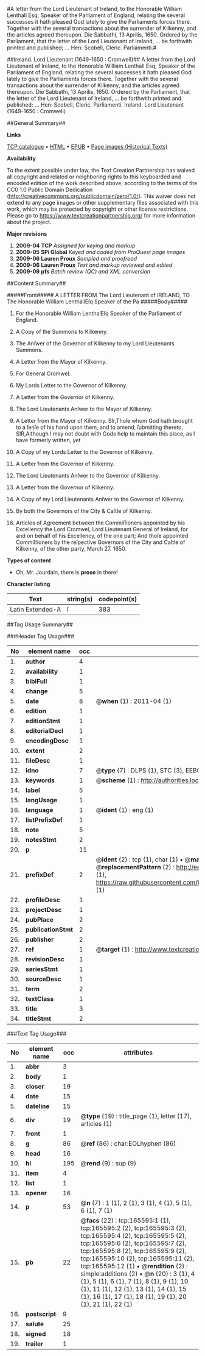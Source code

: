 #A letter from the Lord Lieutenant of Ireland, to the Honorable William Lenthall Esq; Speaker of the Parliament of England, relating the several successes it hath pleased God lately to give the Parliaments forces there. Together with the several transactions about the surrender of Kilkenny, and the articles agreed thereupon. Die Sabbathi, 13 Aprilis, 1650. Ordered by the Parliament, that the letter of the Lord Lieutenant of Ireland, ... be forthwith printed and published; ... Hen: Scobell, Cleric. Parliamenti.#

##Ireland. Lord Lieutenant (1649-1650 : Cromwell)##
A letter from the Lord Lieutenant of Ireland, to the Honorable William Lenthall Esq; Speaker of the Parliament of England, relating the several successes it hath pleased God lately to give the Parliaments forces there. Together with the several transactions about the surrender of Kilkenny, and the articles agreed thereupon. Die Sabbathi, 13 Aprilis, 1650. Ordered by the Parliament, that the letter of the Lord Lieutenant of Ireland, ... be forthwith printed and published; ... Hen: Scobell, Cleric. Parliamenti.
Ireland. Lord Lieutenant (1649-1650 : Cromwell)

##General Summary##

**Links**

[TCP catalogue](http://www.ota.ox.ac.uk/tcp/)  • 
[HTML](http://tei.it.ox.ac.uk/tcp/Texts-HTML/free/A80/A80935.html)  • 
[EPUB](http://tei.it.ox.ac.uk/tcp/Texts-EPUB/free/A80/A80935.epub) • 
[Page images (Historical Texts)](https://historicaltexts.jisc.ac.uk/eebo-99864506e)

**Availability**

To the extent possible under law, the Text Creation Partnership has waived all copyright and related or neighboring rights to this keyboarded and encoded edition of the work described above, according to the terms of the CC0 1.0 Public Domain Dedication (http://creativecommons.org/publicdomain/zero/1.0/). This waiver does not extend to any page images or other supplementary files associated with this work, which may be protected by copyright or other license restrictions. Please go to https://www.textcreationpartnership.org/ for more information about the project.

**Major revisions**

1. __2009-04__ __TCP__ *Assigned for keying and markup*
1. __2009-05__ __SPi Global__ *Keyed and coded from ProQuest page images*
1. __2009-06__ __Lauren Proux__ *Sampled and proofread*
1. __2009-06__ __Lauren Proux__ *Text and markup reviewed and edited*
1. __2009-09__ __pfs__ *Batch review (QC) and XML conversion*

##Content Summary##

#####Front#####
A LETTER FROM The Lord Lieutenant of IRELAND, TO The Honorable William LenthallEſq Speaker of the Pa
#####Body#####

1. For the Honorable William LenthalEſq Speaker of the Parliament of England.

1. A Copy of the Summons to Kilkenny.

1. The Anſwer of the Governor of Kilkenny to my Lord Lieutenants Summons.

1. A Letter from the Mayor of Kilkenny.

1. For General Cromwel.

1. My Lords Letter to the Governor of Kilkenny.

1. A Letter from the Governor of Kilkenny.

1. The Lord Lieutenants Anſwer to the Mayor of Kilkenny.

1. A Letter from the Mayor of Kilkenny.
SIr,Thoſe whom God hath brought to a ſenſe of his hand upon them, and to amend, ſubmitting thereto, SIR,Although I may not doubt with Gods help to maintain this place, as I have formerly written, yet 
1. A Copy of my Lords Letter to the Governor of Kilkenny.

1. A Letter from the Governor of Kilkenny.

1. The Lord Lieutenants Anſwer to the Governor of Kilkenny.

1. A Letter from the Governor of Kilkenny.

1. A Copy of my Lord Lieutenants Anſwer to the Governor of Kilkenny.

1. By both the Governors of the City & Caſtle of Kilkenny.

1. Articles of Agreement between the Commiſſioners appointed by his Excellency the Lord Cromwel, Lord Lieutenant General of Ireland, for and on behalf of his Excellency, of the one part; And thoſe appointed Commiſſioners by the reſpective Governors of the City and Caſtle of Kilkenny, of the other party, March 27. 1650.

**Types of content**

  * Oh, Mr. Jourdain, there is **prose** in there!

**Character listing**


|Text|string(s)|codepoint(s)|
|---|---|---|
|Latin Extended-A|ſ|383|

##Tag Usage Summary##

###Header Tag Usage###

|No|element name|occ|attributes|
|---|---|---|---|
|1.|__author__|4||
|2.|__availability__|1||
|3.|__biblFull__|1||
|4.|__change__|5||
|5.|__date__|8| @__when__ (1) : 2011-04 (1)|
|6.|__edition__|1||
|7.|__editionStmt__|1||
|8.|__editorialDecl__|1||
|9.|__encodingDesc__|1||
|10.|__extent__|2||
|11.|__fileDesc__|1||
|12.|__idno__|7| @__type__ (7) : DLPS (1), STC (3), EEBO-CITATION (1), PROQUEST (1), VID (1)|
|13.|__keywords__|1| @__scheme__ (1) : http://authorities.loc.gov/ (1)|
|14.|__label__|5||
|15.|__langUsage__|1||
|16.|__language__|1| @__ident__ (1) : eng (1)|
|17.|__listPrefixDef__|1||
|18.|__note__|5||
|19.|__notesStmt__|2||
|20.|__p__|11||
|21.|__prefixDef__|2| @__ident__ (2) : tcp (1), char (1)  •  @__matchPattern__ (2) : ([0-9\-]+):([0-9IVX]+) (1), (.+) (1)  •  @__replacementPattern__ (2) : http://eebo.chadwyck.com/downloadtiff?vid=$1&page=$2 (1), https://raw.githubusercontent.com/textcreationpartnership/Texts/master/tcpchars.xml#$1 (1)|
|22.|__profileDesc__|1||
|23.|__projectDesc__|1||
|24.|__pubPlace__|2||
|25.|__publicationStmt__|2||
|26.|__publisher__|2||
|27.|__ref__|1| @__target__ (1) : http://www.textcreationpartnership.org/docs/. (1)|
|28.|__revisionDesc__|1||
|29.|__seriesStmt__|1||
|30.|__sourceDesc__|1||
|31.|__term__|2||
|32.|__textClass__|1||
|33.|__title__|3||
|34.|__titleStmt__|2||


###Text Tag Usage###

|No|element name|occ|attributes|
|---|---|---|---|
|1.|__abbr__|3||
|2.|__body__|1||
|3.|__closer__|19||
|4.|__date__|15||
|5.|__dateline__|15||
|6.|__div__|19| @__type__ (19) : title_page (1), letter (17), articles (1)|
|7.|__front__|1||
|8.|__g__|86| @__ref__ (86) : char:EOLhyphen (86)|
|9.|__head__|16||
|10.|__hi__|195| @__rend__ (9) : sup (9)|
|11.|__item__|4||
|12.|__list__|1||
|13.|__opener__|16||
|14.|__p__|53| @__n__ (7) : 1 (1), 2 (1), 3 (1), 4 (1), 5 (1), 6 (1), 7 (1)|
|15.|__pb__|22| @__facs__ (22) : tcp:165595:1 (1), tcp:165595:2 (2), tcp:165595:3 (2), tcp:165595:4 (2), tcp:165595:5 (2), tcp:165595:6 (2), tcp:165595:7 (2), tcp:165595:8 (2), tcp:165595:9 (2), tcp:165595:10 (2), tcp:165595:11 (2), tcp:165595:12 (1)  •  @__rendition__ (2) : simple:additions (2)  •  @__n__ (20) : 3 (1), 4 (1), 5 (1), 6 (1), 7 (1), 8 (1), 9 (1), 10 (1), 11 (1), 12 (1), 13 (1), 14 (1), 15 (1), 16 (1), 17 (1), 18 (1), 19 (1), 20 (1), 21 (1), 22 (1)|
|16.|__postscript__|9||
|17.|__salute__|25||
|18.|__signed__|18||
|19.|__trailer__|1||
